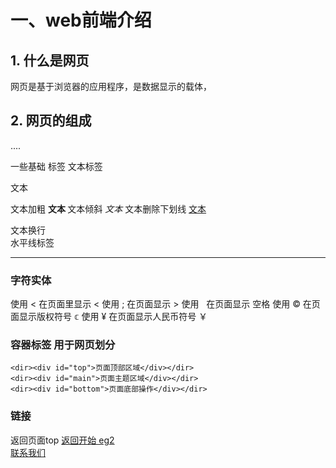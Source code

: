 # 一、web前端介绍
## 1. 什么是网页
网页是基于浏览器的应用程序，是数据显示的载体，
## 2. 网页的组成
....


一些基础 标签
文本标签
<p> 文本</p>
文本加粗
<b> 文本 </b>
文本倾斜
<i> 文本 </i>
文本删除下划线
<u> 文本 </u>

文本换行
<br>
水平线标签
<hr>


### 字符实体
使用 &lt; 在页面里显示 <
使用 ; 在页面显示   >
使用 &nbsp; 在页面显示  空格
使用 &copy; 在页面显示版权符号 𝕔
使用 &yen; 在页面显示人民币符号 ￥

### 容器标签 用于网页划分
    <dir><div id="top">页面顶部区域</div></dir>
    <dir><div id="main">页面主题区域</div></dir>
    <dir><div id="bottom">页面底部操作</div></dir>
### 链接
返回页面top
<a href="#" target="_blank">返回开始
eg2  
<a href="mailto:1245418315@qq.com">联系我们</a>